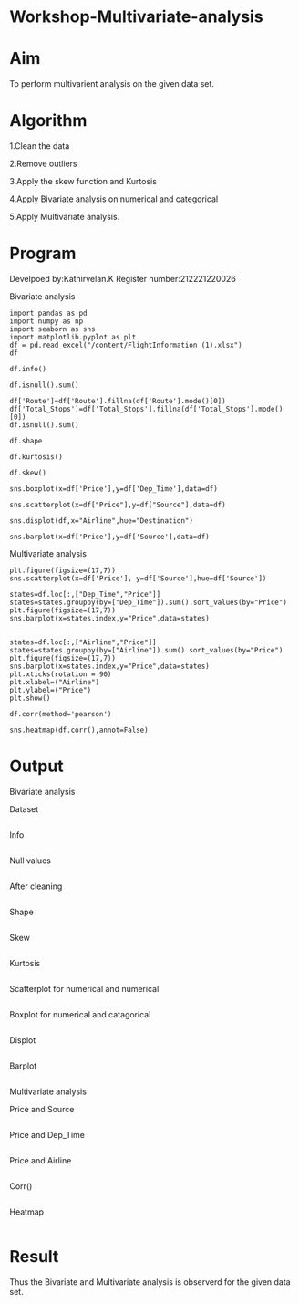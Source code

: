 # Workshop-Multivariate-analysis

# Aim 
   
   To perform multivarient analysis on the given data set.
   
# Algorithm

   1.Clean the data

   2.Remove outliers

   3.Apply the skew function and Kurtosis

   4.Apply Bivariate analysis on numerical and categorical

   5.Apply Multivariate analysis. 
   
# Program
  
   Develpoed by:Kathirvelan.K
   Register number:212221220026
   
Bivariate analysis

```
import pandas as pd
import numpy as np
import seaborn as sns
import matplotlib.pyplot as plt
df = pd.read_excel("/content/FlightInformation (1).xlsx")
df

df.info()

df.isnull().sum()

df['Route']=df['Route'].fillna(df['Route'].mode()[0])
df['Total_Stops']=df['Total_Stops'].fillna(df['Total_Stops'].mode()[0])
df.isnull().sum()

df.shape

df.kurtosis()

df.skew()

sns.boxplot(x=df['Price'],y=df['Dep_Time'],data=df)

sns.scatterplot(x=df["Price"],y=df["Source"],data=df)

sns.displot(df,x="Airline",hue="Destination")

sns.barplot(x=df['Price'],y=df['Source'],data=df)

```

Multivariate analysis

```
plt.figure(figsize=(17,7))
sns.scatterplot(x=df['Price'], y=df['Source'],hue=df['Source'])

states=df.loc[:,["Dep_Time","Price"]]
states=states.groupby(by=["Dep_Time"]).sum().sort_values(by="Price")
plt.figure(figsize=(17,7))
sns.barplot(x=states.index,y="Price",data=states)


states=df.loc[:,["Airline","Price"]]
states=states.groupby(by=["Airline"]).sum().sort_values(by="Price")
plt.figure(figsize=(17,7))
sns.barplot(x=states.index,y="Price",data=states)
plt.xticks(rotation = 90)
plt.xlabel=("Airline")
plt.ylabel=("Price")
plt.show()

df.corr(method='pearson')

sns.heatmap(df.corr(),annot=False)

```

# Output

Bivariate analysis

Dataset

![]()

Info

![]()

Null values

![]()

After cleaning

![]()

Shape

![]()

Skew

![]()

Kurtosis

![]()

Scatterplot for numerical and numerical 

![]()

Boxplot for numerical and catagorical 

![]()

Displot

![]()

Barplot

![]()

Multivariate analysis

Price and Source

![]()

Price and Dep_Time

![]()

Price and Airline

![]()

Corr()

![]()

Heatmap

![]()

# Result

  Thus the Bivariate and Multivariate analysis is observerd for the given data set.






